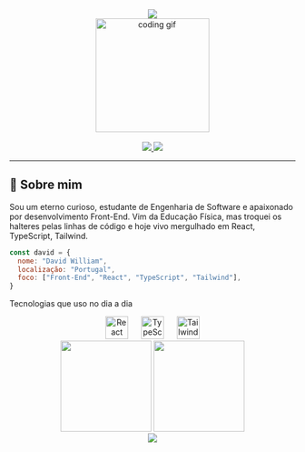 <div align="center">
  <img 
    src="https://readme-typing-svg.demolab.com?font=Fira+Code&size=24&pause=1000&color=00FEEF&width=500&center=true&vCenter=true&lines=Eai%2C+me+chamo+David+William!;Front-End+Developer+em+constante+evolução...;Amante+de+tecnologia%2C+código+e+design." 
  />
</div>


<div align="center">
  <img height="200" src="https://media.giphy.com/media/qgQUggAC3Pfv687qPC/giphy.gif" alt="coding gif" />
</div>

<br />

<div align="center">
  <a href="https://linkedin.com/in/trydavidqix" target="_blank">
    <img src="https://img.shields.io/badge/LinkedIn-0077B5?style=for-the-badge&logo=linkedin&logoColor=white" />
  </a>
  <a href="https://wa.me/351910390394" target="_blank">
    <img src="https://img.shields.io/badge/WhatsApp-25D366?style=for-the-badge&logo=whatsapp&logoColor=white" />
  </a>
</div>

---

## 🧠 Sobre mim

Sou um eterno curioso, estudante de Engenharia de Software e apaixonado por desenvolvimento Front-End. Vim da Educação Física, mas troquei os halteres pelas linhas de código e hoje vivo mergulhado em React, TypeScript, Tailwind.

```js
const david = {
  nome: "David William",
  localização: "Portugal",
  foco: ["Front-End", "React", "TypeScript", "Tailwind"],
}
````
Tecnologias que uso no dia a dia
<div align="center"> <img src="https://cdn.jsdelivr.net/gh/devicons/devicon/icons/react/react-original.svg" height="40" alt="React" /> <img width="15" /> <img src="https://cdn.jsdelivr.net/gh/devicons/devicon/icons/typescript/typescript-original.svg" height="40" alt="TypeScript" /> <img width="15" /> <img src="https://upload.wikimedia.org/wikipedia/commons/d/d5/Tailwind_CSS_Logo.svg" height="40" alt="Tailwind CSS" /> </div>


<div align="center"> <img height="160em" src="https://github-readme-stats.vercel.app/api?username=trydavidqix&show_icons=true&theme=radical&include_all_commits=true&count_private=true"/> <img height="160em" src="https://github-readme-stats.vercel.app/api/top-langs/?username=trydavidqix&layout=compact&langs_count=7&theme=radical"/> </div>
<div align="center"> <img src="https://capsule-render.vercel.app/api?type=waving&color=gradient&height=100&section=footer"/> </div> 
